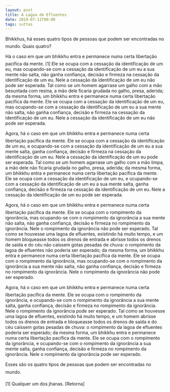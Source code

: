 ```yaml
---
layout: post
title: A Lagoa de Efluentes
date: 2019-07-11T00:00
tags: suttas
---
```

Bhikkhus, há esses quatro tipos de pessoas que podem ser encontradas no mundo. Quais quatro?

Há o caso em que um bhikkhu entra e permanece numa certa libertação pacífica da mente. [1] Ele se ocupa com a cessação da identificação de um eu, mas ocupando-se com a cessação da identificação de um eu a sua mente não salta, não ganha confiança, decisão e firmeza na cessação da identificação de um eu. Nele a cessação da identificação de um eu não pode ser esperada. Tal como se um homem agarrase um galho com a mão besuntada com resina, a mão dele ficaria grudada no galho, presa, aderida; da mesma forma, um bhikkhu entra e permanece numa certa libertação pacífica da mente. Ele se ocupa com a cessação da identificação de um eu, mas ocupando-se com a cessação da identificação de um eu a sua mente não salta, não ganha confiança, decisão e firmeza na cessação da identificação de um eu. Nele a cessação da identificação de um eu não pode ser esperada.

Agora, há o caso em que um bhikkhu entra e permanece numa certa libertação pacífica da mente. Ele se ocupa com a cessação da identificação de um eu, e ocupando-se com a cessação da identificação de um eu a sua mente salta, ganha confiança, decisão e firmeza na cessação da identificação de um eu. Nele a cessação da identificação de um eu pode ser esperada. Tal como se um homem agarrase um galho com a mão limpa, a mão dele não ficaria grudada no galho, presa, aderida; da mesma forma, um bhikkhu entra e permanece numa certa libertação pacífica da mente. Ele se ocupa com a cessação da identificação de um eu, e ocupando-se com a cessação da identificação de um eu a sua mente salta, ganha confiança, decisão e firmeza na cessação da identificação de um eu. Nele a cessação da identificação de um eu pode ser esperada.

Agora, há o caso em que um bhikkhu entra e permanece numa certa libertação pacífica da mente. Ele se ocupa com o rompimento da ignorância, mas ocupando-se com o rompimento da ignorância a sua mente não salta, não ganha confiança, decisão e firmeza no rompimento da ignorância. Nele o rompimento da ignorância não pode ser esperado. Tal como se houvesse uma lagoa de efluentes, existindo há muito tempo, e um homem bloqueasse todos os drenos de entrada e abrisse todos os drenos de saída e do céu não caíssem gotas pesadas de chuva: o rompimento da lagoa de efluentes não poderia ser esperado; da mesma forma, um bhikkhu entra e permanece numa certa libertação pacífica da mente. Ele se ocupa com o rompimento da ignorância, mas ocupando-se com o rompimento da ignorância a sua mente não salta, não ganha confiança, decisão e firmeza no rompimento da ignorância. Nele o rompimento da ignorância não pode ser esperado.

Agora, há o caso em que um bhikkhu entra e permanece numa certa libertação pacífica da mente. Ele se ocupa com o rompimento da ignorância, e ocupando-se com o rompimento da ignorância a sua mente salta, ganha confiança, decisão e firmeza no rompimento da ignorância. Nele o rompimento da ignorância pode ser esperado. Tal como se houvesse uma lagoa de efluentes, existindo há muito tempo, e um homem abrisse todos os drenos de entrada e bloqueasse todos os drenos de saída e do céu caíssem gotas pesadas de chuva: o rompimento da lagoa de efluentes poderia ser esperado; da mesma forma, um bhikkhu entra e permanece numa certa libertação pacífica da mente. Ele se ocupa com o rompimento da ignorância, e ocupando-se com o rompimento da ignorância a sua mente salta, ganha confiança, decisão e firmeza no rompimento da ignorância. Nele o rompimento da ignorância pode ser esperado.

Esses são os quatro tipos de pessoas que podem ser encontradas no mundo.

[1] Qualquer um dos jhanas. [Retorna]

